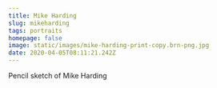 ```yaml
---
title: Mike Harding
slug: mikeharding
tags: portraits
homepage: false
image: static/images/mike-harding-print-copy.brn-png.jpg
date: 2020-04-05T08:11:21.242Z
---
```

Pencil sketch of Mike Harding
